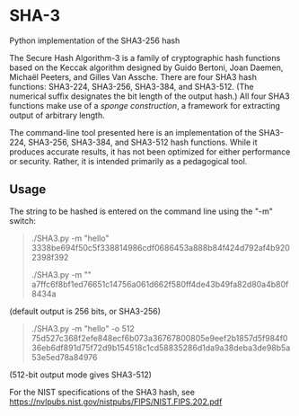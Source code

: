 # SHA-3
Python implementation of the SHA3-256 hash

The Secure Hash Algorithm-3 is a family of cryptographic hash functions based on the Keccak algorithm designed by Guido Bertoni, Joan Daemen, Michaël Peeters, and Gilles Van Assche. There are four SHA3 hash functions: SHA3-224, SHA3-256, SHA3-384, and SHA3-512. (The numerical suffix designates the bit length of the output hash.) All four SHA3 functions make use of a *sponge construction*, a framework for extracting output of arbitrary length.

The command-line tool presented here is an implementation of the SHA3-224, SHA3-256, SHA3-384, and SHA3-512 hash functions. While it produces accurate results, it has not been optimized for either performance or security. Rather, it is intended primarily as a pedagogical tool.   

## Usage
The string to be hashed is entered on the command line using the "-m" switch:
> ./SHA3.py -m "hello"
> 3338be694f50c5f338814986cdf0686453a888b84f424d792af4b9202398f392
>
> ./SHA3.py -m ""
> a7ffc6f8bf1ed76651c14756a061d662f580ff4de43b49fa82d80a4b80f8434a

(default output is 256 bits, or SHA3-256)


> ./SHA3.py -m "hello" -o 512
> 75d527c368f2efe848ecf6b073a36767800805e9eef2b1857d5f984f036eb6df891d75f72d9b154518c1cd58835286d1da9a38deba3de98b5a53e5ed78a84976

(512-bit output mode gives SHA3-512)

For the NIST specifications of the SHA3 hash, see https://nvlpubs.nist.gov/nistpubs/FIPS/NIST.FIPS.202.pdf

